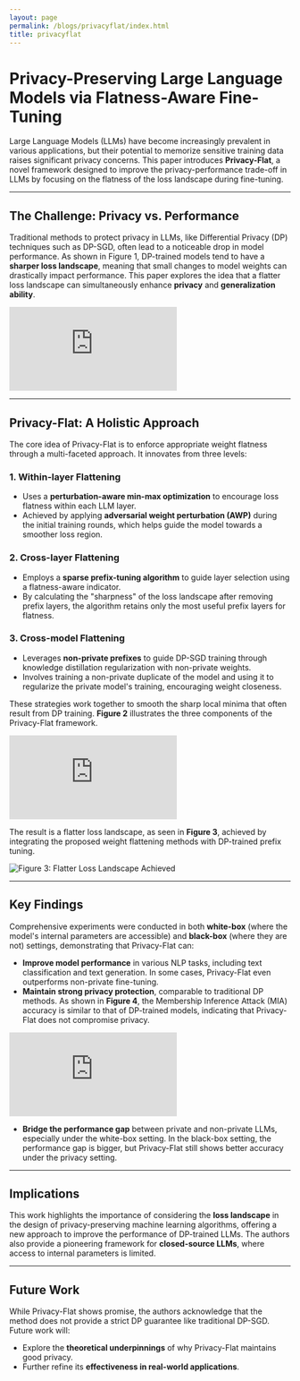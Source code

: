 ```yaml
---
layout: page
permalink: /blogs/privacyflat/index.html
title: privacyflat
---
```


# Privacy-Preserving Large Language Models via Flatness-Aware Fine-Tuning

Large Language Models (LLMs) have become increasingly prevalent in various applications, but their potential to memorize sensitive training data raises significant privacy concerns. This paper introduces **Privacy-Flat**, a novel framework designed to improve the privacy-performance trade-off in LLMs by focusing on the flatness of the loss landscape during fine-tuning.

---

## The Challenge: Privacy vs. Performance

Traditional methods to protect privacy in LLMs, like Differential Privacy (DP) techniques such as DP-SGD, often lead to a noticeable drop in model performance. As shown in Figure 1, DP-trained models tend to have a **sharper loss landscape**, meaning that small changes to model weights can drastically impact performance. This paper explores the idea that a flatter loss landscape can simultaneously enhance **privacy** and **generalization ability**.

![Figure 1: Sharp vs. Flat Loss Landscapes](https://tiejin98.github.io/blog_image/privacy_flat/Figure1.pdf)

---

## Privacy-Flat: A Holistic Approach

The core idea of Privacy-Flat is to enforce appropriate weight flatness through a multi-faceted approach. It innovates from three levels:

### 1. Within-layer Flattening
- Uses a **perturbation-aware min-max optimization** to encourage loss flatness within each LLM layer.
- Achieved by applying **adversarial weight perturbation (AWP)** during the initial training rounds, which helps guide the model towards a smoother loss region.

### 2. Cross-layer Flattening
- Employs a **sparse prefix-tuning algorithm** to guide layer selection using a flatness-aware indicator.
- By calculating the "sharpness" of the loss landscape after removing prefix layers, the algorithm retains only the most useful prefix layers for flatness.

### 3. Cross-model Flattening
- Leverages **non-private prefixes** to guide DP-SGD training through knowledge distillation regularization with non-private weights.
- Involves training a non-private duplicate of the model and using it to regularize the private model's training, encouraging weight closeness.

These strategies work together to smooth the sharp local minima that often result from DP training. **Figure 2** illustrates the three components of the Privacy-Flat framework.

![Figure 2: Privacy-Flat Framework](https://tiejin98.github.io/blog_image/privacy_flat/Figure2.pdf)

The result is a flatter loss landscape, as seen in **Figure 3**, achieved by integrating the proposed weight flattening methods with DP-trained prefix tuning.

![Figure 3: Flatter Loss Landscape Achieved](https://tiejin98.github.io/blog_image/privacy_flat/fig3.png)

---

## Key Findings

Comprehensive experiments were conducted in both **white-box** (where the model's internal parameters are accessible) and **black-box** (where they are not) settings, demonstrating that Privacy-Flat can:

- **Improve model performance** in various NLP tasks, including text classification and text generation. In some cases, Privacy-Flat even outperforms non-private fine-tuning.
- **Maintain strong privacy protection**, comparable to traditional DP methods. As shown in **Figure 4**, the Membership Inference Attack (MIA) accuracy is similar to that of DP-trained models, indicating that Privacy-Flat does not compromise privacy.

![Figure 4: Membership Inference Attack Accuracy](https://tiejin98.github.io/blog_image/privacy_flat/Figure4.pdf)

- **Bridge the performance gap** between private and non-private LLMs, especially under the white-box setting. In the black-box setting, the performance gap is bigger, but Privacy-Flat still shows better accuracy under the privacy setting.

---

## Implications

This work highlights the importance of considering the **loss landscape** in the design of privacy-preserving machine learning algorithms, offering a new approach to improve the performance of DP-trained LLMs. The authors also provide a pioneering framework for **closed-source LLMs**, where access to internal parameters is limited.

---

## Future Work

While Privacy-Flat shows promise, the authors acknowledge that the method does not provide a strict DP guarantee like traditional DP-SGD. Future work will:
- Explore the **theoretical underpinnings** of why Privacy-Flat maintains good privacy.
- Further refine its **effectiveness in real-world applications**.
